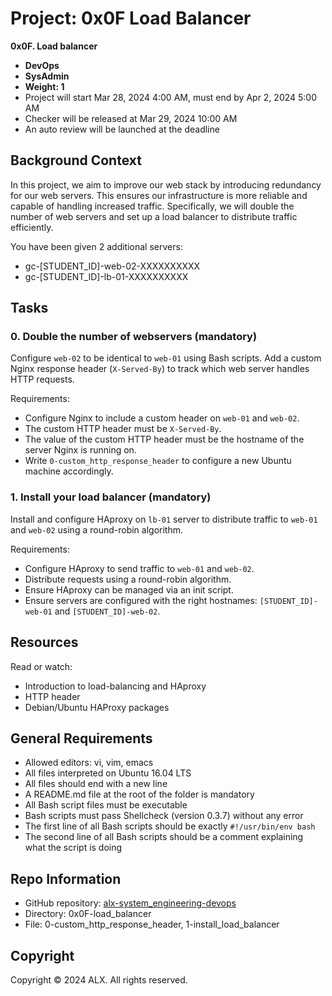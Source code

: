 # Project: 0x0F Load Balancer

**0x0F. Load balancer**
- **DevOps**
- **SysAdmin**
- **Weight: 1**
- Project will start Mar 28, 2024 4:00 AM, must end by Apr 2, 2024 5:00 AM
- Checker will be released at Mar 29, 2024 10:00 AM
- An auto review will be launched at the deadline

## Background Context
In this project, we aim to improve our web stack by introducing redundancy for our web servers. This ensures our infrastructure is more reliable and capable of handling increased traffic. Specifically, we will double the number of web servers and set up a load balancer to distribute traffic efficiently.

You have been given 2 additional servers:

- gc-[STUDENT_ID]-web-02-XXXXXXXXXX
- gc-[STUDENT_ID]-lb-01-XXXXXXXXXX

## Tasks

### 0. Double the number of webservers (mandatory)
Configure `web-02` to be identical to `web-01` using Bash scripts. Add a custom Nginx response header (`X-Served-By`) to track which web server handles HTTP requests.

Requirements:
- Configure Nginx to include a custom header on `web-01` and `web-02`.
- The custom HTTP header must be `X-Served-By`.
- The value of the custom HTTP header must be the hostname of the server Nginx is running on.
- Write `0-custom_http_response_header` to configure a new Ubuntu machine accordingly.

### 1. Install your load balancer (mandatory)
Install and configure HAproxy on `lb-01` server to distribute traffic to `web-01` and `web-02` using a round-robin algorithm.

Requirements:
- Configure HAproxy to send traffic to `web-01` and `web-02`.
- Distribute requests using a round-robin algorithm.
- Ensure HAproxy can be managed via an init script.
- Ensure servers are configured with the right hostnames: `[STUDENT_ID]-web-01` and `[STUDENT_ID]-web-02`.

## Resources
Read or watch:
- Introduction to load-balancing and HAproxy
- HTTP header
- Debian/Ubuntu HAProxy packages

## General Requirements
- Allowed editors: vi, vim, emacs
- All files interpreted on Ubuntu 16.04 LTS
- All files should end with a new line
- A README.md file at the root of the folder is mandatory
- All Bash script files must be executable
- Bash scripts must pass Shellcheck (version 0.3.7) without any error
- The first line of all Bash scripts should be exactly `#!/usr/bin/env bash`
- The second line of all Bash scripts should be a comment explaining what the script is doing

## Repo Information
- GitHub repository: [alx-system_engineering-devops](https://github.com/username/alx-system_engineering-devops)
- Directory: 0x0F-load_balancer
- File: 0-custom_http_response_header, 1-install_load_balancer

## Copyright
Copyright © 2024 ALX. All rights reserved.
